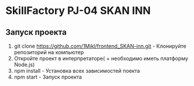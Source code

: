 # SkillFactory PJ-04 SKAN INN

## Запуск проекта

1) git clone https://github.com/1Mikl/frontend_SKAN-inn.git - Клонируйте репозиторий на компьютер
2) Откройте проект в интерпретаторе( + необходимо иметь платформу Node.js)
3) npm install - Установка всех зависимостей поекта
4) npm start - Запуск проекта

